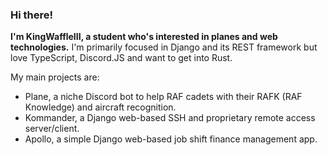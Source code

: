 ### Hi there!

**I'm KingWaffleIII, a student who's interested in planes and web technologies.**
I'm primarily focused in Django and its REST framework but love TypeScript, Discord.JS and want to get into Rust.

My main projects are:
- Plane, a niche Discord bot to help RAF cadets with their RAFK (RAF Knowledge) and aircraft recognition.
- Kommander, a Django web-based SSH and proprietary remote access server/client.
- Apollo, a simple Django web-based job shift finance management app.
